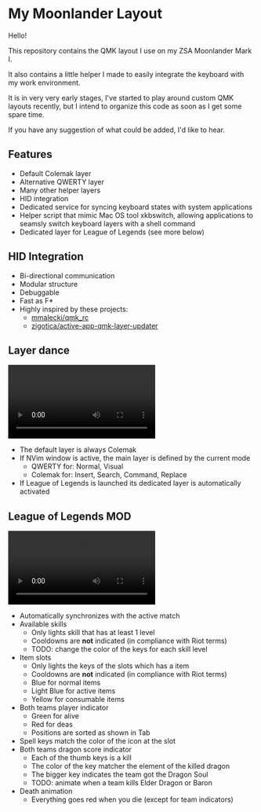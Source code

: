 # My Moonlander Layout

Hello!

This repository contains the QMK layout I use on my ZSA Moonlander Mark I.

It also contains a little helper I made to easily integrate the keyboard with my work environment.

It is in very very early stages, I've started to play around custom QMK layouts recently, but I intend to organize this code as soon as I get some spare time.

If you have any suggestion of what could be added, I'd like to hear.

## Features

- Default Colemak layer
- Alternative QWERTY layer
- Many other helper layers
- HID integration
- Dedicated service for syncing keyboard states with system applications
- Helper script that mimic Mac OS tool xkbswitch, allowing applications to seamsly switch keyboard layers with a shell command
- Dedicated layer for League of Legends (see more below)

## HID Integration

- Bi-directional communication
- Modular structure
- Debuggable
- Fast as F*
- Highly inspired by these projects:
  - [mmalecki/qmk_rc](https://github.com/mmalecki/qmk_rc)
  - [zigotica/active-app-qmk-layer-updater](https://github.com/zigotica/active-app-qmk-layer-updater)

## Layer dance

![mp4](examples/nvim.mp4)

- The default layer is always Colemak
- If NVim window is active, the main layer is defined by the current mode
  - QWERTY for: Normal, Visual
  - Colemak for: Insert, Search, Command, Replace
- If League of Legends is launched its dedicated layer is automatically activated

## League of Legends MOD

![mp4](examples/lol.mp4)

- Automatically synchronizes with the active match
- Available skills
  - Only lights skill that has at least 1 level
  - Cooldowns are **not** indicated (in compliance with Riot terms)
  - TODO: change the color of the keys for each skill level
- Item slots
  - Only lights the keys of the slots which has a item
  - Cooldowns are **not** indicated (in compliance with Riot terms)
  - Blue for normal items
  - Light Blue for active items
  - Yellow for consumable items
- Both teams player indicator
  - Green for alive
  - Red for deas
  - Positions are sorted as shown in Tab
- Spell keys match the color of the icon at the slot
- Both teams dragon score indicator
  - Each of the thumb keys is a kill
  - The color of the key matcher the element of the killed dragon
  - The bigger key indicates the team got the Dragon Soul
  - TODO: animate when a team kills Elder Dragon or Baron
- Death animation
  - Everything goes red when you die (except for team indicators)
